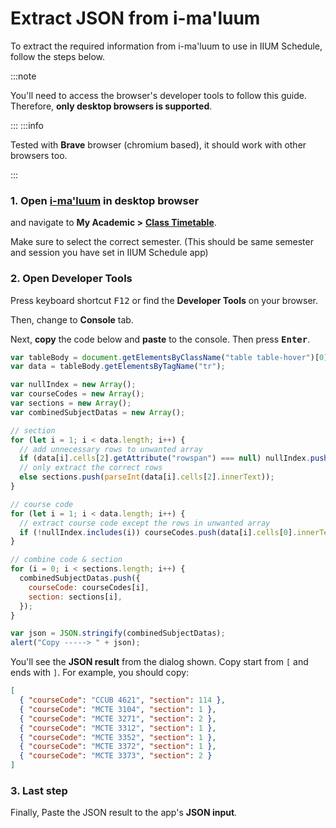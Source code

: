 # Extract JSON from i-ma'luum

To extract the required information from i-ma'luum to use in IIUM Schedule, follow the steps below.

:::note

You'll need to access the browser's developer tools to follow this guide. Therefore, **only desktop browsers is supported**.

:::
:::info

Tested with **Brave** browser (chromium based), it should work with other browsers too.

:::

### 1. Open [i-ma'luum](https://imaluum.iium.edu.my) in desktop browser

and navigate to **My Academic >** [**Class Timetable**](https://imaluum.iium.edu.my/MyAcademic/schedule).

Make sure to select the correct semester. (This should be same semester and session you have set in IIUM Schedule app)

### 2. Open Developer Tools

Press keyboard shortcut <kbd>F12</kbd> or find the **Developer Tools** on your browser.

Then, change to **Console** tab.

Next, **copy** the code below and **paste** to the console. Then press <kbd>**Enter**</kbd>.

```js
var tableBody = document.getElementsByClassName("table table-hover")[0];
var data = tableBody.getElementsByTagName("tr");

var nullIndex = new Array();
var courseCodes = new Array();
var sections = new Array();
var combinedSubjectDatas = new Array();

// section
for (let i = 1; i < data.length; i++) {
  // add unnecessary rows to unwanted array
  if (data[i].cells[2].getAttribute("rowspan") === null) nullIndex.push(i);
  // only extract the correct rows
  else sections.push(parseInt(data[i].cells[2].innerText));
}

// course code
for (let i = 1; i < data.length; i++) {
  // extract course code except the rows in unwanted array
  if (!nullIndex.includes(i)) courseCodes.push(data[i].cells[0].innerText);
}

// combine code & section
for (i = 0; i < sections.length; i++) {
  combinedSubjectDatas.push({
    courseCode: courseCodes[i],
    section: sections[i],
  });
}

var json = JSON.stringify(combinedSubjectDatas);
alert("Copy -----> " + json);
```

You'll see the **JSON result** from the dialog shown. Copy start from `[` and ends with `]`. For example, you should copy:

```json
[
  { "courseCode": "CCUB 4621", "section": 114 },
  { "courseCode": "MCTE 3104", "section": 1 },
  { "courseCode": "MCTE 3271", "section": 2 },
  { "courseCode": "MCTE 3312", "section": 1 },
  { "courseCode": "MCTE 3352", "section": 1 },
  { "courseCode": "MCTE 3372", "section": 1 },
  { "courseCode": "MCTE 3373", "section": 2 }
]
```

### 3. Last step

Finally, Paste the JSON result to the app's **JSON input**.
